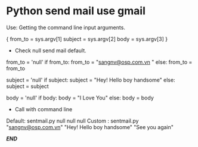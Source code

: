# Python send mail use gmail

Use: Getting the command line input arguments.

{ from_to = sys.argv[1]
subject = sys.argv[2]
body = sys.argv[3] }

- Check null send mail default.

from_to = 'null'
   if from_to:
       from_to = "sangnv@osp.com.vn "
   else:
       from_to = from_to

   subject = 'null'
   if subject:
       subject = "Hey! Hello boy handsome"
   else:
       subject = subject
   
   body = 'null'
   if body:
       body = "I Love You"
   else:
       body = body

- Call with command line

Default: sentmail.py null null null
Custom : sentmail.py "sangnv@osp.com.vn" "Hey! Hello boy handsome" "See you again"

___END___
